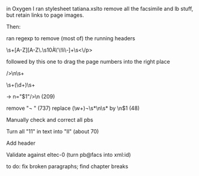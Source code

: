 in Oxygen I ran stylesheet tatiana.xslto remove all the facsimile and lb stuff, but retain links to page images.

Then:

ran regexp to remove (most of) the running headers

<p>\s+[A-Z][A-Z\.\s10À\'\!li\-]+\s<\/p>

followed by this one to drag the page numbers into the right place

/>\n\s+<p>\s+(\d+)\s+</p> ->   n="$1"/>\n  (209)


remove "¬ "  (737)
replace (\w+)¬\s*\n\s* by \n$1  (48)

Manually check and correct all pbs

Turn all "11" in text into "Il" (about 70)

Add header

Validate against eltec-0 (turn pb@facs into xml:id)

to do: fix broken paragraphs; find chapter breaks
